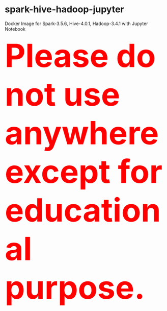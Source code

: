 # spark-hive-hadoop-jupyter
Docker Image for Spark-3.5.6, Hive-4.0.1, Hadoop-3.4.1 with Jupyter Notebook

<div style="font-size: 2.5vh; color: red; font-weight: bold;">Please do not use anywhere except for educational purpose.</div>